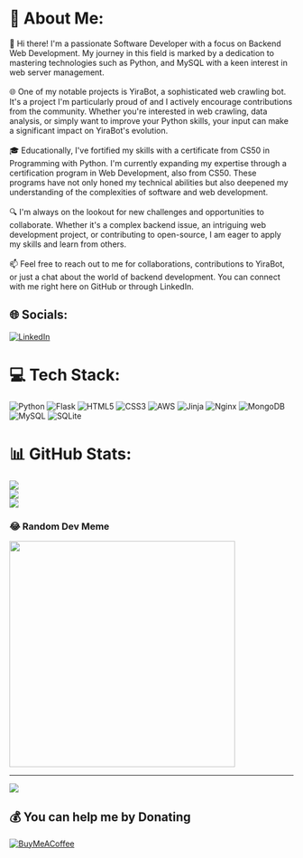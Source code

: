 # 💫 About Me:
👋 Hi there! I'm a passionate Software Developer with a focus on Backend Web Development. My journey in this field is marked by a dedication to mastering technologies such as Python, and MySQL with a keen interest in web server management.<br><br>🌐 One of my notable projects is YiraBot, a sophisticated web crawling bot. It's a project I'm particularly proud of and I actively encourage contributions from the community. Whether you're interested in web crawling, data analysis, or simply want to improve your Python skills, your input can make a significant impact on YiraBot's evolution.<br><br>🎓 Educationally, I've fortified my skills with a certificate from CS50 in Programming with Python. I'm currently expanding my expertise through a certification program in Web Development, also from CS50. These programs have not only honed my technical abilities but also deepened my understanding of the complexities of software and web development.<br><br>🔍 I'm always on the lookout for new challenges and opportunities to collaborate. Whether it's a complex backend issue, an intriguing web development project, or contributing to open-source, I am eager to apply my skills and learn from others.<br><br>📫 Feel free to reach out to me for collaborations, contributions to YiraBot, or just a chat about the world of backend development. You can connect with me right here on GitHub or through LinkedIn.


## 🌐 Socials:
[![LinkedIn](https://img.shields.io/badge/LinkedIn-%230077B5.svg?logo=linkedin&logoColor=white)](www.linkedin.com/in/orhan-orcan-0858b5291)

# 💻 Tech Stack:
![Python](https://img.shields.io/badge/python-3670A0?style=for-the-badge&logo=python&logoColor=ffdd54) ![Flask](https://img.shields.io/badge/flask-%23000.svg?style=for-the-badge&logo=flask&logoColor=white) ![HTML5](https://img.shields.io/badge/html5-%23E34F26.svg?style=for-the-badge&logo=html5&logoColor=white) ![CSS3](https://img.shields.io/badge/css3-%231572B6.svg?style=for-the-badge&logo=css3&logoColor=white)  ![AWS](https://img.shields.io/badge/AWS-%23FF9900.svg?style=for-the-badge&logo=amazon-aws&logoColor=white) ![Jinja](https://img.shields.io/badge/jinja-white.svg?style=for-the-badge&logo=jinja&logoColor=black) ![Nginx](https://img.shields.io/badge/nginx-%23009639.svg?style=for-the-badge&logo=nginx&logoColor=white) ![MongoDB](https://img.shields.io/badge/MongoDB-%234ea94b.svg?style=for-the-badge&logo=mongodb&logoColor=white) ![MySQL](https://img.shields.io/badge/mysql-%2300000f.svg?style=for-the-badge&logo=mysql&logoColor=white) ![SQLite](https://img.shields.io/badge/sqlite-%2307405e.svg?style=for-the-badge&logo=sqlite&logoColor=white)
# 📊 GitHub Stats:
![](https://github-readme-stats.vercel.app/api?username=OwenOrcan&theme=dark&hide_border=false&include_all_commits=true&count_private=true)<br/>
![](https://github-readme-streak-stats.herokuapp.com/?user=OwenOrcan&theme=dark&hide_border=false)<br/>
![](https://github-readme-stats.vercel.app/api/top-langs/?username=OwenOrcan&theme=dark&hide_border=false&include_all_commits=true&count_private=true&layout=compact)

### 😂 Random Dev Meme
<img src='https://randommeme-five.vercel.app/' style="height: 400px;"/>

---
[![](https://visitcount.itsvg.in/api?id=OwenOrcan&icon=0&color=11)](https://visitcount.itsvg.in)

  ## 💰 You can help me by Donating
  [![BuyMeACoffee](https://img.shields.io/badge/Buy%20Me%20a%20Coffee-ffdd00?style=for-the-badge&logo=buy-me-a-coffee&logoColor=black)](https://buymeacoffee.com/owenorcan) 

  
<!-- Proudly created with GPRM ( https://gprm.itsvg.in ) -->
